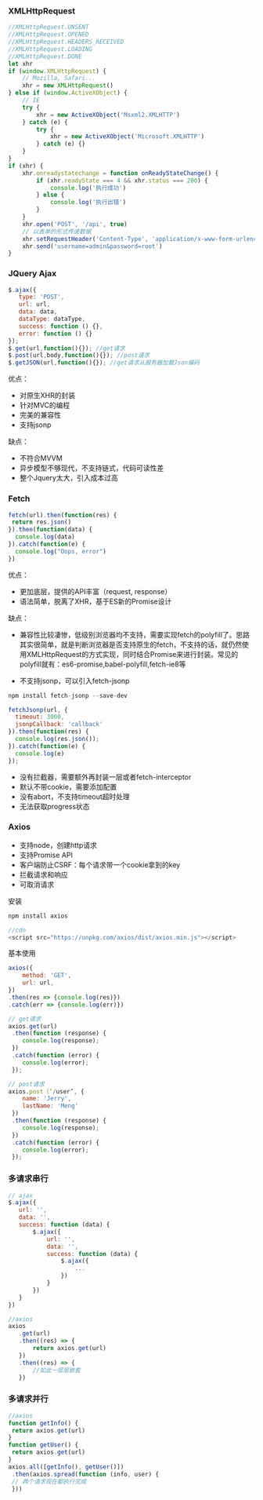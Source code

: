 ### XMLHttpRequest

```javascript
//XMLHttpRequest.UNSENT
//XMLHttpRequest.OPENED
//XMLHttpRequest.HEADERS_RECEIVED
//XMLHttpRequest.LOADING
//XMLHttpRequest.DONE
let xhr
if (window.XMLHttpRequest) {
	// Mozilla, Safari...
	xhr = new XMLHttpRequest()
} else if (window.ActiveXObject) {
	// IE
	try {
		xhr = new ActiveXObject('Msxml2.XMLHTTP')
	} catch (e) {
		try {
			xhr = new ActiveXObject('Microsoft.XMLHTTP')
		} catch (e) {}
	}
}
if (xhr) {
	xhr.onreadystatechange = function onReadyStateChange() {
		if (xhr.readyState === 4 && xhr.status === 200) {
			console.log('执行成功')
		} else {
			console.log('执行出错')
		}
	}
	xhr.open('POST', '/api', true)
	// 以表单的形式传递数据
	xhr.setRequestHeader('Content-Type', 'application/x-www-form-urlencoded')
	xhr.send('username=admin&password=root')
}
```

### JQuery Ajax
```javascript
$.ajax({
   type: 'POST',
   url: url,
   data: data,
   dataType: dataType,
   success: function () {},
   error: function () {}
});
$.get(url,function(){}); //get请求
$.post(url,body,function(){}); //post请求
$.getJSON(url,function(){}); //get请求从服务器加载Json编码
```

优点：
- 对原生XHR的封装
- 针对MVC的编程
- 完美的兼容性
- 支持jsonp


缺点：
- 不符合MVVM
- 异步模型不够现代，不支持链式，代码可读性差
- 整个Jquery太大，引入成本过高

### Fetch

```javascript
fetch(url).then(function(res) {
 return res.json()
}).then(function(data) {
  console.log(data)
}).catch(function(e) {
  console.log("Oops, error")
})
```

优点：
- 更加底层，提供的API丰富（request, response）
- 语法简单，脱离了XHR，基于ES新的Promise设计

缺点：
- 兼容性比较凄惨，低级别浏览器均不支持，需要实现fetch的polyfill了。思路其实很简单，就是判断浏览器是否支持原生的fetch，不支持的话，就仍然使用XMLHttpRequest的方式实现，同时结合Promise来进行封装。常见的polyfill就有：es6-promise,babel-polyfill,fetch-ie8等

- 不支持jsonp，可以引入fetch-jsonp
```javascript
npm install fetch-jsonp --save-dev

fetchJsonp(url, {
  timeout: 3000,
  jsonpCallback: 'callback'
}).then(function(res) {
  console.log(res.json());
}).catch(function(e) {
  console.log(e)
});
```

- 没有拦截器，需要额外再封装一层或者fetch-interceptor
- 默认不带cookie，需要添加配置
- 没有abort，不支持timeout超时处理
- 无法获取progress状态

### Axios
- 支持node，创建http请求
- 支持Promise API
- 客户端防止CSRF：每个请求带一个cookie拿到的key
- 拦截请求和响应
- 可取消请求

安装
```javascript
npm install axios

//cdn
<script src="https://unpkg.com/axios/dist/axios.min.js"></script>
```

基本使用
```javascript
axios({
    method: 'GET',
    url: url,
})
.then(res => {console.log(res)})
.catch(err => {console.log(err)})

// get请求
axios.get(url)
 .then(function (response) {
    console.log(response);
 })
 .catch(function (error) {
    console.log(error);
 });

// post请求
axios.post（‘/user’, {
    name: 'Jerry',
    lastName: 'Meng'
 })
 .then(function (response) {
    console.log(response);
 })
 .catch(function (error) {
    console.log(error);
 });
```

 ### 多请求串行
 ```javascript
 // ajax
 $.ajax({
	url: '',
	data: '',
	success: function (data) {
		$.ajax({
			url: '',
			data: '',
			success: function (data) {
				$.ajax({
					...
				})
			}
		})
	}
})

//axios
axios
	.get(url)
	.then((res) => {
		return axios.get(url)
	})
	.then((res) => {
		//如此一层层嵌套
	})
 ```

### 多请求并行
```javascript
//axios
function getInfo() {
 return axios.get(url)
}
function getUser() {
 return axios.get(url)
}
axios.all([getInfo(), getUser()])
 .then(axios.spread(function (info, user) {
 // 两个请求现在都执行完成
 }))
```

